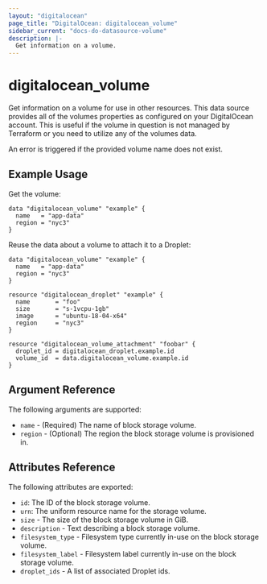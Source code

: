 ```yaml
---
layout: "digitalocean"
page_title: "DigitalOcean: digitalocean_volume"
sidebar_current: "docs-do-datasource-volume"
description: |-
  Get information on a volume.
---
```


# digitalocean_volume

Get information on a volume for use in other resources. This data source provides
all of the volumes properties as configured on your DigitalOcean account. This is
useful if the volume in question is not managed by Terraform or you need to utilize
any of the volumes data.

An error is triggered if the provided volume name does not exist.

## Example Usage

Get the volume:

```hcl
data "digitalocean_volume" "example" {
  name   = "app-data"
  region = "nyc3"
}
```

Reuse the data about a volume to attach it to a Droplet:

```hcl
data "digitalocean_volume" "example" {
  name   = "app-data"
  region = "nyc3"
}

resource "digitalocean_droplet" "example" {
  name       = "foo"
  size       = "s-1vcpu-1gb"
  image      = "ubuntu-18-04-x64"
  region     = "nyc3"
}

resource "digitalocean_volume_attachment" "foobar" {
  droplet_id = digitalocean_droplet.example.id
  volume_id  = data.digitalocean_volume.example.id
}
```

## Argument Reference

The following arguments are supported:

* `name` - (Required) The name of block storage volume.
* `region` - (Optional) The region the block storage volume is provisioned in.

## Attributes Reference

The following attributes are exported:

* `id`: The ID of the block storage volume.
* `urn`: The uniform resource name for the storage volume.
* `size` - The size of the block storage volume in GiB.
* `description` - Text describing a block storage volume.
* `filesystem_type` - Filesystem type currently in-use on the block storage volume.
* `filesystem_label` - Filesystem label currently in-use on the block storage volume.
* `droplet_ids` - A list of associated Droplet ids.